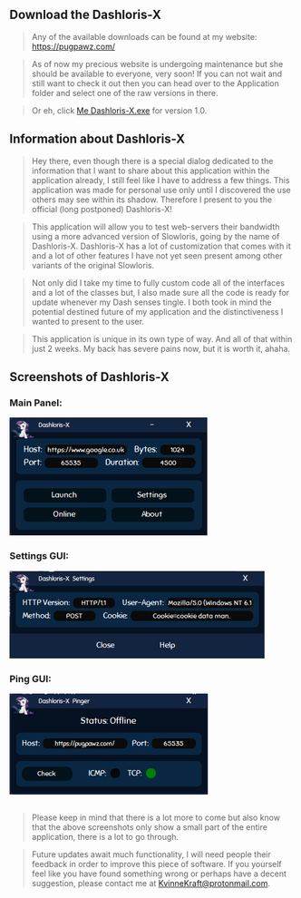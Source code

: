 ## Download the Dashloris-X
>Any of the available downloads can be found at my website: https://pugpawz.com/

>As of now my precious website is undergoing maintenance but she should be available to everyone, very soon!  If you can not wait and still want to check it out then you can head over to the Application folder and select one of the raw versions in there.  

>Or eh, click [Me Dashloris-X.exe](Application/1.0/Dashloris-X.exe?raw=true) for version 1.0.

## Information about Dashloris-X
>Hey there, even though there is a special dialog dedicated
>to the information that I want to share about this application
>within the application already, I still feel like I have to
>address a few things.  This application was made for personal use only until I discovered
>the use others may see within its shadow.  Therefore I present to
>you the official (long postponed) Dashloris-X!  

>This application will allow you to test web-servers their bandwidth using a more
>advanced version of Slowloris, going by the name of Dashloris-X. Dashloris-X has a lot of customization that comes with it and a lot of other features I have not yet seen present among other variants of the original Slowloris.

>Not only did I take my time to fully custom code all of the interfaces and a lot of the classes but, I also made sure all the code is ready for update whenever my Dash senses tingle.  I both took in mind the potential destined future of my application and the distinctiveness I wanted to present to the user.  

>This application is unique in its own type of way.  And all of that within just 2 weeks.  My back has severe pains now, but it is worth it, ahaha.
##
## Screenshots of Dashloris-X
### Main Panel:
![Main GUI](Screenshots/main-gui.png)
### Settings GUI:
![Settings GUI](Screenshots/settings-gui.png)
### Ping GUI:
![Ping GUI](Screenshots/ping-gui.png)
##
>Please keep in mind that there is a lot more to come but also
>know that the above screenshots only show a small part of the 
>entire application, there is a lot to go through.  

>Future updates await much functionality, I will need people their 
>feedback in order to improve this piece of software.  If you yourself
>feel like you have found something wrong or perhaps have a decent
>suggestion, please contact me at KvinneKraft@protonmail.com.